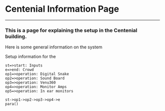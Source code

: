 # Centenial Information Page

---

### This is a page for explaining the setup in the Centenial building.

Here is some general information on the system

Setup information for the 

```flowchart
st=>start: Inputs
e=>end: Crowd
op1=>operation: Digital Snake
op2=>operation: Sound Board
op3=>operation: Venu360 
op4=>operation: Monitor Amps
op5=>operation: In ear monitors

st->op1->op2->op3->op4->e
para()
```